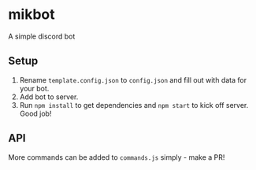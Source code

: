# mikbot
A simple discord bot

## Setup

 1. Rename `template.config.json` to `config.json` and fill out with data for your bot.
 2. Add bot to server.
 3. Run `npm install` to get dependencies and `npm start` to kick off server. Good job!

## API

More commands can be added to `commands.js` simply - make a PR!
